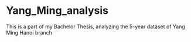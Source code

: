 # Yang_Ming_analysis
This is a part of my Bachelor Thesis, analyzing the 5-year dataset of Yang Ming Hanoi branch

